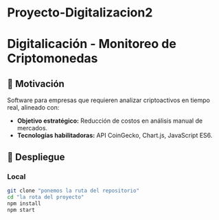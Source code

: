 # Proyecto-Digitalizacion2

# Digitalicación - Monitoreo de Criptomonedas  

## 📌 Motivación  
Software para empresas que requieren analizar criptoactivos en tiempo real, alineado con:  
- **Objetivo estratégico:** Reducción de costos en análisis manual de mercados.  
- **Tecnologías habilitadoras:** API CoinGecko, Chart.js, JavaScript ES6.  

## 🚀 Despliegue  
### **Local**  
```bash
git clone "ponemos la ruta del repositorio"
cd "la rota del proyecto"
npm install
npm start
